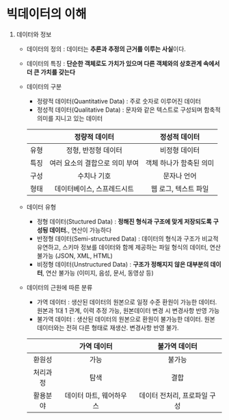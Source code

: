 # 빅데이터의 이해

1. 데이터와 정보
   - 데이터의 정의 : 데이터는 **추론과 추정의 근거를 이루는 사실**이다.
   - 데이터의 특징 : **단순한 객체로도 가치가 있으며 다른 객체와의 상호관계 속에서 더 큰 가치를 갖는다**
   - 데이터의 구분
     - 정량적 데이터(Quantitative Data) : 주로 숫자로 이루어진 데이터
     - 정성적 데이터(Qualitative Data) : 문자와 같은 텍스트로 구성되며 함축적 의미를 지니고 있는 데이터
  
     | | 정량적 데이터 | 정성적 데이터 |
     | :---: | :---: | :---: |
     | 유형 | 정형, 반정형 데이터 | 비정형 데이터 |
     | 특징 | 여러 요소의 결합으로 의미 부여 | 객체 하나가 함축된 의미 |
     | 구성 | 수치나 기호 | 문자나 언어 |
     | 형태 | 데이터베이스, 스프레드시트 | 웹 로그, 텍스트 파일 |

   - 데이터 유형
     - 정형 데이터(Stuctured Data) : **정해진 형식과 구조에 맞게 저장되도록 구성됭 데이터.**, 연산이 가능하다
     - 반정형 데이터(Semi-structured Data) : 데이터의 형식과 구조가 비교적 유연하고, 스키마 정보를 데이터와 함께 제공하는 파일 형식의 데이터, 연산 불가능 (JSON, XML, HTML)
     - 비정형 데이터(Unstructured Data) : **구조가 정해지지 않은 대부분의 데이터**, 연산 불가능 (이미지, 음성, 문서, 동영상 등)
   - 데이터의 근원에 따른 분류
     - 가역 데이터 : 생산된 데이터의 원본으로 일정 수준 환원이 가능한 데이터. 원본과 1대 1 관계, 이력 추정 가능, 원본데이터 변경 시 변경사항 반영 가능
     - 불가역 데이터 : 생산된 데이터의 원본으로 환원이 불가능한 데이터. 원본 데이터와는 전혀 다른 형태로 재생산. 변경사항 반영 불가.

     |  | 가역 데이터 | 불가역 데이터 |
     | :---: | :---: | :---: |
     | 환원성 | 가능 | 불가능 |
     | 처리과정 | 탐색 | 결합 |
     | 활용분야 | 데이터 마트, 웨어하우스 | 데이터 전처리, 프로파일 구성 |

